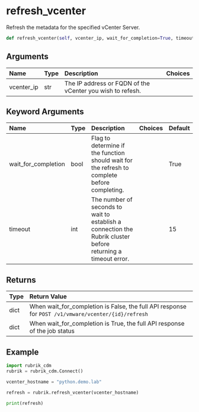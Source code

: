 # refresh\_vcenter

Refresh the metadata for the specified vCenter Server.

```python
def refresh_vcenter(self, vcenter_ip, wait_for_completion=True, timeout=15):
```

## Arguments

| Name | Type | Description | Choices |
| :--- | :--- | :--- | :--- |
| vcenter\_ip | str | The IP address or FQDN of the vCenter you wish to refesh. |  |

## Keyword Arguments

| Name | Type | Description | Choices | Default |
| :--- | :--- | :--- | :--- | :--- |
| wait\_for\_completion | bool | Flag to determine if the function should wait for the refresh to complete before completing. |  | True |
| timeout | int | The number of seconds to wait to establish a connection the Rubrik cluster before returning a timeout error. |  | 15 |

## Returns

| Type | Return Value |
| :--- | :--- |
| dict | When wait\_for\_completion is False, the full API response for `POST /v1/vmware/vcenter/{id}/refresh` |
| dict | When wait\_for\_completion is True, the full API response of the job status |

## Example

```python
import rubrik_cdm
rubrik = rubrik_cdm.Connect()

vcenter_hostname = "python.demo.lab"

refresh = rubrik.refresh_vcenter(vcenter_hostname)

print(refresh)
```

